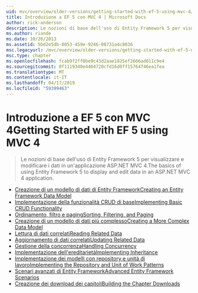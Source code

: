 ```yaml
---
uid: mvc/overview/older-versions/getting-started-with-ef-5-using-mvc-4/index
title: Introduzione a EF 5 con MVC 4 | Microsoft Docs
author: rick-anderson
description: Le nozioni di base dell'uso di Entity Framework 5 per visualizzare e modificare i dati in un'applicazione ASP.NET MVC 4.
ms.author: riande
ms.date: 10/26/2013
ms.assetid: 5bd2e5db-8053-459e-9246-08731a4c8036
msc.legacyurl: /mvc/overview/older-versions/getting-started-with-ef-5-using-mvc-4
msc.type: chapter
ms.openlocfilehash: fcab9f2ff0be9c43d2aae1825ef2666ad011c9e4
ms.sourcegitcommit: 0f1119340e4464720cfd16d0ff15764746ea1fea
ms.translationtype: MT
ms.contentlocale: it-IT
ms.lasthandoff: 04/17/2019
ms.locfileid: "59399463"
---
```

# <a name="getting-started-with-ef-5-using-mvc-4"></a><span data-ttu-id="55139-103">Introduzione a EF 5 con MVC 4</span><span class="sxs-lookup"><span data-stu-id="55139-103">Getting Started with EF 5 using MVC 4</span></span>

> <span data-ttu-id="55139-104">Le nozioni di base dell'uso di Entity Framework 5 per visualizzare e modificare i dati in un'applicazione ASP.NET MVC 4.</span><span class="sxs-lookup"><span data-stu-id="55139-104">The basics of using Entity Framework 5 to display and edit data in an ASP.NET MVC 4 application.</span></span>


- [<span data-ttu-id="55139-105">Creazione di un modello di dati di Entity Framework</span><span class="sxs-lookup"><span data-stu-id="55139-105">Creating an Entity Framework Data Model</span></span>](creating-an-entity-framework-data-model-for-an-asp-net-mvc-application.md)
- [<span data-ttu-id="55139-106">Implementazione della funzionalità CRUD di base</span><span class="sxs-lookup"><span data-stu-id="55139-106">Implementing Basic CRUD Functionality</span></span>](implementing-basic-crud-functionality-with-the-entity-framework-in-asp-net-mvc-application.md)
- [<span data-ttu-id="55139-107">Ordinamento, filtro e paging</span><span class="sxs-lookup"><span data-stu-id="55139-107">Sorting, Filtering, and Paging</span></span>](sorting-filtering-and-paging-with-the-entity-framework-in-an-asp-net-mvc-application.md)
- [<span data-ttu-id="55139-108">Creazione di un modello di dati più complesso</span><span class="sxs-lookup"><span data-stu-id="55139-108">Creating a More Complex Data Model</span></span>](creating-a-more-complex-data-model-for-an-asp-net-mvc-application.md)
- [<span data-ttu-id="55139-109">Lettura di dati correlati</span><span class="sxs-lookup"><span data-stu-id="55139-109">Reading Related Data</span></span>](reading-related-data-with-the-entity-framework-in-an-asp-net-mvc-application.md)
- [<span data-ttu-id="55139-110">Aggiornamento di dati correlati</span><span class="sxs-lookup"><span data-stu-id="55139-110">Updating Related Data</span></span>](updating-related-data-with-the-entity-framework-in-an-asp-net-mvc-application.md)
- [<span data-ttu-id="55139-111">Gestione della concorrenza</span><span class="sxs-lookup"><span data-stu-id="55139-111">Handling Concurrency</span></span>](handling-concurrency-with-the-entity-framework-in-an-asp-net-mvc-application.md)
- [<span data-ttu-id="55139-112">Implementazione dell'ereditarietà</span><span class="sxs-lookup"><span data-stu-id="55139-112">Implementing Inheritance</span></span>](implementing-inheritance-with-the-entity-framework-in-an-asp-net-mvc-application.md)
- [<span data-ttu-id="55139-113">Implementazione dei modelli con repository e unità di lavoro</span><span class="sxs-lookup"><span data-stu-id="55139-113">Implementing the Repository and Unit of Work Patterns</span></span>](implementing-the-repository-and-unit-of-work-patterns-in-an-asp-net-mvc-application.md)
- [<span data-ttu-id="55139-114">Scenari avanzati di Entity Framework</span><span class="sxs-lookup"><span data-stu-id="55139-114">Advanced Entity Framework Scenarios</span></span>](advanced-entity-framework-scenarios-for-an-mvc-web-application.md)
- [<span data-ttu-id="55139-115">Creazione dei download dei capitoli</span><span class="sxs-lookup"><span data-stu-id="55139-115">Building the Chapter Downloads</span></span>](building-the-ef5-mvc4-chapter-downloads.md)
